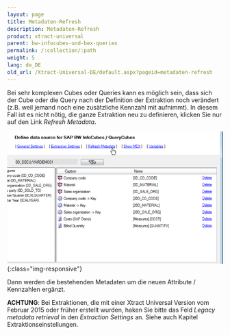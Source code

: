 ```yaml
---
layout: page
title: Metadaten-Refresh
description: Metadaten-Refresh
product: xtract-universal
parent: bw-infocubes-und-bex-queries
permalink: /:collection/:path
weight: 5	
lang: de_DE
old_url: /Xtract-Universal-DE/default.aspx?pageid=metadaten-refresh
---
```


Bei sehr komplexen Cubes oder Queries kann es möglich sein, dass sich der Cube oder die Query nach der Definition der Extraktion noch verändert (z.B. weil jemand noch eine zusätzliche Kennzahl mit aufnimmt). In diesem Fall ist es nicht nötig, die ganze Extraktion neu zu definieren, klicken Sie nur auf den Link *Refresh Metadata*. 

![Cube-Refresh-Metadata](/img/content/Cube-Refresh-Metadata.png){:class="img-responsive"}

Dann werden die bestehenden Metadaten um die neuen Attribute / Kennzahlen ergänzt.

**ACHTUNG**: Bei Extraktionen, die mit einer Xtract Universal Version vom Februar 2015 oder früher erstellt wurden, haken Sie bitte das Feld *Legacy metadata retrieval* in den *Extraction Settings* an. Siehe auch Kapitel Extraktionseinstellungen.